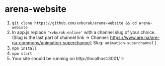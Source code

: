 # arena-website
1. `git clone https://github.com/xvburak/arena-website && cd arena-webiste`
2. In app.js replace `'xvburak-online'` with a channel slug of your choice. (Slug is the last part of channel link -> Channel: https://www.are.na/are-na-commons/animation-superchannel; Slug: `animation-superchannel` )
3. `npm install`
4. `npm start`
5. Your site should be running on http://localhost:3001/ ✨
